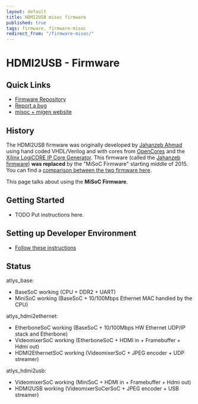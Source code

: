 ```yaml
---
layout: default
title: HDMI2USB misoc firmware
published: true
tags: firmware, firmware-misoc
redirect_from: "/firmware-misoc/"
---
```


# HDMI2USB - Firmware

## Quick Links

 * [Firmware Repository](https://github.com/timvideos/HDMI2USB-misoc-firmware)
 * [Report a bug](https://github.com/timvideos/HDMI2USB-misoc-firmware/issues/new)
 * [misoc + migen website](https://m-labs.hk/gateware.html)


## History

The HDMI2USB firmware was originally developed by
[Jahanzeb Ahmad](https://github.com/jahanzeb) using hand coded VHDL/Verilog and with
cores from [OpenCores](OpenCores.org) and the
[Xilinx LogiCORE IP Core Generator](http://www.xilinx.com/ise/products/coregen_overview.pdf). 
This firmware (called the [Jahanzeb firmware](../firmware-jahanzeb)) **was
replaced** by the "MiSoC Firmware" starting middle of 2015. You can find a 
[comparison between the two firmware here](../firmware-compare).

This page talks about using the **MiSoC Firmware**.





## Getting Started

 * TODO Put instructions here.


## Setting up Developer Environment

 * [Follow these instructions](https://github.com/timvideos/HDMI2USB-misoc-firmware)

## Status

atlys_base:

  * BaseSoC working (CPU + DDR2 + UART)
  * MiniSoC working (BaseSoC + 10/100Mbps Ethernet MAC handled by the CPU)

atlys_hdmi2ethernet:

  * EtherboneSoC working (BaseSoC + 10/100Mbps HW Ethernet UDP/IP stack and Etherbone)
  * VideomixerSoC working (EtherboneSoC + HDMI in + Framebuffer + Hdmi out)
  * HDMI2EthernetSoC working (VideomixerSoC + JPEG encoder + UDP streamer)

atlys_hdmi2usb:

  * VideomixerSoC working (MiniSoC + HDMI in + Framebuffer + Hdmi out)
  * HDMI2USB working (VideomixerSoCerSoC + JPEG encoder + USB streamer)

